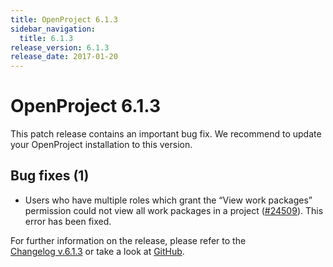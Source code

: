 ```yaml
---
title: OpenProject 6.1.3
sidebar_navigation:
  title: 6.1.3
release_version: 6.1.3
release_date: 2017-01-20
---
```


# OpenProject 6.1.3

This patch release contains an important bug fix. We recommend to update
your OpenProject installation to this version.

## Bug fixes (1)

  - Users who have multiple roles which grant the “View work packages”
    permission could not view all work packages in a project
    ([#24509](https://community.openproject.org/wp/24509)).
    This error has been fixed.

For further information on the release, please refer to the  
[Changelog v.6.1.3](https://community.openproject.org/versions/826)
or take a look at
[GitHub](https://github.com/opf/openproject/tree/v6.1.3).
